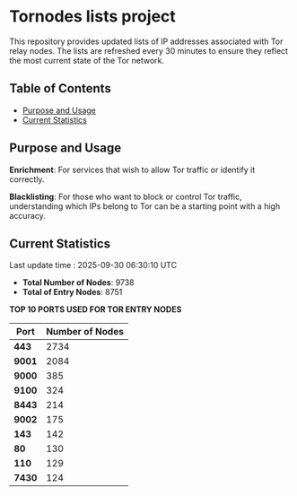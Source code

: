 # Tornodes lists project

This repository provides updated lists of IP addresses associated with Tor relay nodes. The lists are refreshed every 30 minutes to ensure they reflect the most current state of the Tor network.

## Table of Contents

- [Purpose and Usage](#purpose-and-usage)
- [Current Statistics](#current-statistics)


## Purpose and Usage

**Enrichment**: For services that wish to allow Tor traffic or identify it correctly.

**Blacklisting**: For those who want to block or control Tor traffic, understanding which IPs belong to Tor can be a starting point with a high accuracy.

## Current Statistics

Last update time : 2025-09-30 06:30:10 UTC

- **Total Number of Nodes**: 9738
- **Total of Entry Nodes**: 8751

**TOP 10 PORTS USED FOR TOR ENTRY NODES**

| **Port** | **Number of Nodes** |
|------|-----------------|
| **443**   | 2734  |
| **9001**   | 2084  |
| **9000**   | 385  |
| **9100**   | 324  |
| **8443**   | 214  |
| **9002**   | 175  |
| **143**   | 142  |
| **80**   | 130  |
| **110**   | 129  |
| **7430**   | 124  |

